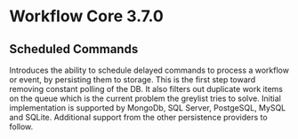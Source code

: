 # Workflow Core 3.7.0

## Scheduled Commands

Introduces the ability to schedule delayed commands to process a workflow or event, by persisting them to storage.
This is the first step toward removing constant polling of the DB.  It also filters out duplicate work items on the queue which is the current problem the greylist tries to solve.
Initial implementation is supported by MongoDb, SQL Server, PostgeSQL, MySQL and SQLite.
Additional support from the other persistence providers to follow.
